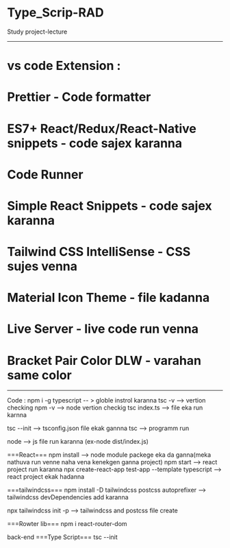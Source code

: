 # Type_Scrip-RAD
Study project-lecture

------------------------

# vs code Extension :
# Prettier - Code formatter
# ES7+ React/Redux/React-Native snippets - code sajex karanna
# Code Runner
# Simple React Snippets  - code sajex karanna
# Tailwind CSS IntelliSense - CSS sujes venna
# Material Icon Theme - file kadanna
# Live Server - live code run venna
# Bracket Pair Color DLW - varahan same color



------------------------

Code :
npm i -g typescript  -- > globle instrol karanna
tsc -v  --> vertion checking
npm -v --> node vertion checkig
tsc index.ts  --> file eka run karnna

tsc --init --> tsconfig.json file ekak gannna
tsc --> programm run

node <class path> --> js file run karanna (ex-node dist/index.js)


===React===
npm install  --> node module packege eka da ganna(meka nathuva run venne naha vena kenekgen ganna project)
npm start --> react project run karanna
npx create-react-app test-app --template typescript  --> react project ekak hadanna


===tailwindcss===
npm install -D tailwindcss postcss autoprefixer --> tailwindcss devDependencies add karanna

npx tailwindcss init -p --> tailwindcss and postcss file create


===Rowter lib===
npm i react-router-dom



back-end
===Type Script===
tsc --init



